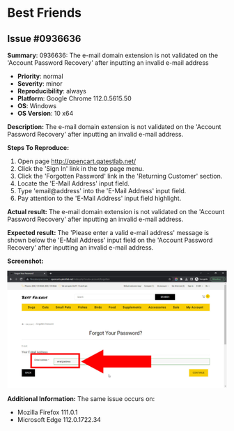 # Best Friends

## Issue #0936636

**Summary**: 0936636: The e-mail domain extension is not validated on the 'Account Password Recovery' after inputting an invalid e-mail address

- **Priority**: normal
- **Severity**: minor
- **Reproducibility**: always
- **Platform**: Google Chrome 112.0.5615.50
- **OS**: Windows
- **OS Version**: 10 x64

**Description:** The e-mail domain extension is not validated on the 'Account Password Recovery' after inputting an invalid e-mail address.

**Steps To Reproduce:**

1. Open page http://opencart.qatestlab.net/
2. Click the 'Sign In' link in the top page menu.
3. Click the 'Forgotten Password' link in the 'Returning Customer' section.
4. Locate the 'E-Mail Address' input field.
5. Type 'email@address' into the 'E-Mail Address' input field.
6. Pay attention to the 'E-Mail Address' input field highlight.

**Actual result:** The e-mail domain extension is not validated on the 'Account Password Recovery' after inputting an invalid e-mail address.

**Expected result:** The 'Please enter a valid e-mail address' message is shown below the 'E-Mail Address' input field on the 'Account Password Recovery' after inputting an invalid e-mail address.

**Screenshot:**

![0936636](0936636.jpg)

**Additional Information:** The same issue occurs on:

- Mozilla Firefox 111.0.1
- Microsoft Edge 112.0.1722.34
